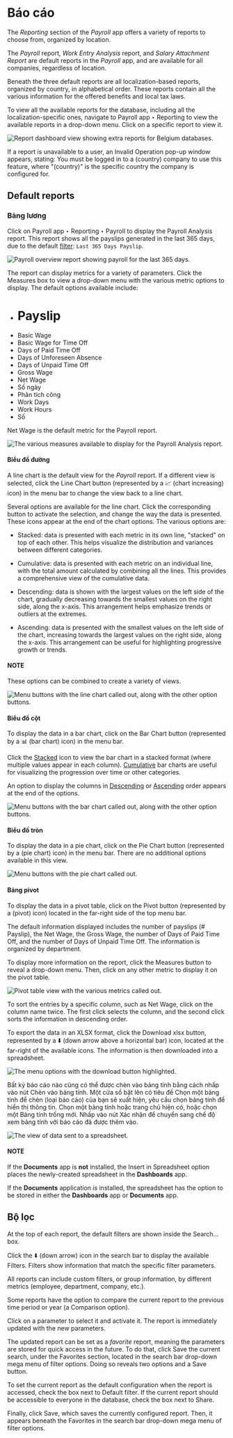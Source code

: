 # Báo cáo

The *Reporting* section of the *Payroll* app offers a variety of reports to choose from, organized
by location.

The *Payroll* report, *Work Entry Analysis* report, and *Salary Attachment Report* are default
reports in the *Payroll* app, and are available for all companies, regardless of location.

Beneath the three default reports are all localization-based reports, organized by country, in
alphabetical order. These reports contain all the various information for the offered benefits and
local tax laws.

To view all the available reports for the database, including all the localization-specific ones,
navigate to Payroll app ‣ Reporting to view the available reports in a drop-down
menu. Click on a specific report to view it.

![Report dashboard view showing extra reports for Belgium databases.](../../../_images/reports.png)

If a report is unavailable to a user, an Invalid Operation pop-up window appears,
stating: You must be logged in to a (country) company to use this feature, where
"(country)" is the specific country the company is configured for.

## Default reports

### Bảng lương

Click on Payroll app ‣ Reporting ‣ Payroll to display the Payroll
Analysis report. This report shows all the payslips generated in the last 365 days, due to the
default [filter](#payroll-filters): `Last 365 Days Payslip`.

![Payroll overview report showing payroll for the last 365 days.](../../../_images/payroll-report.png)

The report can display metrics for a variety of parameters. Click the Measures box to
view a drop-down menu with the various metric options to display. The default options available
include:

- # Payslip
- Basic Wage
- Basic Wage for Time Off
- Days of Paid Time Off
- Days of Unforeseen Absence
- Days of Unpaid Time Off
- Gross Wage
- Net Wage
- Số ngày
- Phân tích công
- Work Days
- Work Hours
- Số

Net Wage is the default metric for the Payroll report.

![The various measures available to display for the Payroll Analysis report.](../../../_images/measures1.png)

#### Biểu đồ đường

A line chart is the default view for the *Payroll* report. If a different view is selected, click
the Line Chart button (represented by a 📈 (chart increasing) icon) in the
menu bar to change the view back to a line chart.

Several options are available for the line chart. Click the corresponding button to activate the
selection, and change the way the data is presented. These icons appear at the end of the chart
options. The various options are:

<a id="payroll-stacked"></a>
- Stacked: data is presented with each metric in its own line, "stacked" on top of each
  other. This helps visualize the distribution and variances between different categories.

<a id="payroll-cumulative"></a>
- Cumulative: data is presented with each metric on an individual line, with the total
  amount calculated by combining all the lines. This provides a comprehensive view of the cumulative
  data.

<a id="payroll-descending"></a>
- Descending: data is shown with the largest values on the left side of the chart,
  gradually decreasing towards the smallest values on the right side, along the x-axis. This
  arrangement helps emphasize trends or outliers at the extremes.

<a id="payroll-ascending"></a>
- Ascending: data is presented with the smallest values on the left side of the chart,
  increasing towards the largest values on the right side, along the x-axis. This arrangement can be
  useful for highlighting progressive growth or trends.

#### NOTE
These options can be combined to create a variety of views.

![Menu buttons with the line chart called out, along with the other option buttons.](../../../_images/line-chart.png)

#### Biểu đồ cột

To display the data in a bar chart, click on the Bar Chart button (represented by a
📊 (bar chart) icon) in the menu bar.

Click the [Stacked](#payroll-stacked) icon to view the bar chart in a stacked format (where
multiple values appear in each column). [Cumulative](#payroll-cumulative) bar charts are useful
for visualizing the progression over time or other categories.

An option to display the columns in [Descending](#payroll-descending) or [Ascending](#payroll-ascending) order appears at the end of the options.

![Menu buttons with the bar chart called out, along with the other option buttons.](../../../_images/bar-chart1.png)

#### Biểu đồ tròn

To display the data in a pie chart, click on the Pie Chart button (represented by a
(pie chart) icon) in the menu bar. There are no additional options available in this
view.

![Menu buttons with the pie chart called out.](../../../_images/pie-chart.png)

#### Bảng pivot

To display the data in a pivot table, click on the Pivot button (represented by a
(pivot) icon) located in the far-right side of the top menu bar.

The default information displayed includes the number of payslips (# Payslip), the
Net Wage, the Gross Wage, the number of Days of Paid Time Off,
and the number of Days of Unpaid Time Off. The information is organized by department.

To display more information on the report, click the Measures button to reveal a
drop-down menu. Then, click on any other metric to display it on the pivot table.

![Pivot table view with the various metrics called out.](../../../_images/pivot1.png)

To sort the entries by a specific column, such as Net Wage, click on the column name
twice. The first click selects the column, and the second click sorts the information in descending
order.

To export the data in an XLSX format, click the Download xlsx button, represented by a
⬇️ (down arrow above a horizontal bar) icon, located at the far-right of the available
icons. The information is then downloaded into a spreadsheet.

![The menu options with the download button highlighted.](../../../_images/xlsx.png)

Bất kỳ báo cáo nào cũng có thể được chèn vào bảng tính bằng cách nhấp vào nút Chèn vào bảng tính. Một cửa sổ bật lên có tiêu đề Chọn một bảng tính để chèn (loại báo cáo) của bạn sẽ xuất hiện, yêu cầu chọn bảng tính để hiển thị thông tin. Chọn một bảng tính hoặc trang chủ hiện có, hoặc chọn một Bảng tính trống mới. Nhấp vào nút Xác nhận để chuyển sang chế độ xem bảng tính với báo cáo đã được thêm vào.

![The view of data sent to a spreadsheet.](../../../_images/spreadsheet.png)

<a id="payroll-doc-storage"></a>

#### NOTE
If the **Documents** app is **not** installed, the Insert in Spreadsheet option
places the newly-created spreadsheet in the **Dashboards** app.

If the **Documents** application *is* installed, the spreadsheet has the option to be stored in
either the **Dashboards** app or **Documents** app.

<a id="payroll-filters"></a>

## Bộ lọc

At the top of each report, the default filters are shown inside the Search... box.

Click the ⬇️ (down arrow) icon in the search bar to display the available
Filters. Filters show information that match the specific filter parameters.

All reports can include custom filters, or group information, by different metrics (employee,
department, company, etc.).

Some reports have the option to compare the current report to the previous time period or year (a
Comparison option).

Click on a parameter to select it and activate it. The report is immediately updated with the new
parameters.

The updated report can be set as a *favorite* report, meaning the parameters are stored for quick
access in the future. To do that, click Save the current search, under the
Favorites section, located in the search bar drop-down mega menu of filter options.
Doing so reveals two options and a Save button.

To set the current report as the default configuration when the report is accessed, check the box
next to Default filter. If the current report should be accessible to everyone in the
database, check the box next to Share.

Finally, click Save, which saves the currently configured report. Then, it appears
beneath the Favorites in the search bar drop-down mega menu of filter options.
